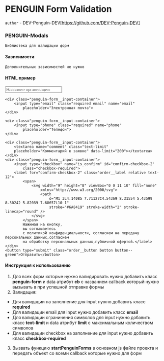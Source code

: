 # PENGUIN Form Validation

`author` - DEV-Penguin-DEV[https://github.com/DEV-Penguin-DEV]

### PENGUIN-Modals

`Библиотека для валидации форм`

#### Зависимости

`Дополнительных зависимостей не нужно`

#### HTML пример

<form action="" class="penguin-form" data-cb="order">
    <div class="penguin-form__input-container">
        <input type="text" class="required" name="organization_name"
            placeholder="Название организации">
    </div>

    <div class="penguin-form__input-container">
        <input type="email" class="required email" name="email"
            placeholder="Электронная почта">
    </div>

    <div class="penguin-form__input-container">
        <input type="phone" class="required" name="phone"
            placeholder="Телефон">
    </div>

    <div class="penguin-form__input-container">
        <textarea name="comment" class="text-limit" 
        placeholder="Комментарий к заявке" data-limit="200"></textarea>
    </div>
    <div class="penguin-form__input-container">
        <input type="checkbox" name="is_confirm" id="confirm-checkbox-2"
            class="checkbox-required">
        <label for="confirm-checkbox-2" class="order__label relative text-12">
            <span>
                <svg width="9" height="8" viewBox="0 0 11 10" fill="none"
                    xmlns="http://www.w3.org/2000/svg">
                    <path
                        d="M1 3L4.14085 7.71127C4.54369 8.31554 5.43599 8.30242 5.82089 7.68657L10 1"
                        stroke="#6A8419" stroke-width="2" stroke-linecap="round" />
                </svg>
            </span>
            Нажимая на кнопку,
            вы соглашаетесь
            с политикой конфиденциальности, согласием на передачу персональных данных,согласием
            на обработку персональных данных,публичной офертой.</label>
    </div>
    <button type="submit" class="order__button button button--green">Отправить</button>
</form>

#### Инструкция к использованию

1. Для всех форм которые нужно валидировать нужно добавить класс **penguin-form** и data атрибут **cb** с названием callback который нужно вызывать в при успешной отправке формы
2. Валидация: 
- Для валидации на заполнение для input нужно добавить класс **required**
- Для валидации email для input нужно добавить класс **email**
- Для валидации ограничения символов для input нужно добавить класс **text-limit** и data атрибут **limit** с максимальным количеством символов
- Для валидации checkbox на заполнение для input нужно добавить класс **checkbox-required**
3. Вызвать функцию **startPenguinForms** в основном js файле проекта и передать объект со всеми callback которые нужно для форм

